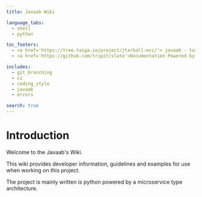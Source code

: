 ```yaml
---
title: Javaab Wiki

language_tabs:
  - shell
  - python

toc_footers:
  - <a href='https://tree.taiga.io/project/jtarball-mcc/'> javaab - taiga.io</a>
  - <a href='https://github.com/tripit/slate'>Documentation Powered by Slate</a>

includes:
  - git_branching
  - ci
  - coding_style
  - javaab
  - errors

search: true
---
```


# Introduction

Welcome to the Javaab's Wiki.

This wiki provides developer information, guidelines and examples for use when working on this project.

The project is mainly written is python powered by a microservice type architecture.
